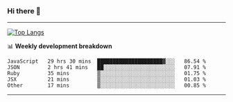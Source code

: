 ### Hi there 👋

-------
[![Top Langs](https://github-readme-stats.vercel.app/api/top-langs/?username=ashish-r)](https://github.com/anuraghazra/github-readme-stats)

📊 **Weekly development breakdown**
<!--START_SECTION:waka-->
```text
JavaScript   29 hrs 30 mins  █████████████████████▓░░░   86.54 % 
JSON         2 hrs 41 mins   ██░░░░░░░░░░░░░░░░░░░░░░░   07.91 % 
Ruby         35 mins         ▒░░░░░░░░░░░░░░░░░░░░░░░░   01.75 % 
JSX          21 mins         ▒░░░░░░░░░░░░░░░░░░░░░░░░   01.03 % 
Other        17 mins         ▒░░░░░░░░░░░░░░░░░░░░░░░░   00.85 % 
```
<!--END_SECTION:waka-->
-------

<!--
**ashish-r/ashish-r** is a ✨ _special_ ✨ repository because its `README.md` (this file) appears on your GitHub profile.

Here are some ideas to get you started:

- 🔭 I’m currently working on ...
- 🌱 I’m currently learning ...
- 👯 I’m looking to collaborate on ...
- 🤔 I’m looking for help with ...
- 💬 Ask me about ...
- 📫 How to reach me: ...
- 😄 Pronouns: ...
- ⚡ Fun fact: ...
-->
